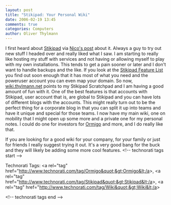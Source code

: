 ```yaml
---
layout: post
title: "Stikipad: Your Personal Wiki"
date: 2006-02-19 13:45
comments: true
categories: Computers
author: Oliver Thylmann
---
```






I first heard about [Stikipad](http://stikipad.com/) via [Nico's post](http://lumma.de/eintrag.php?id=2508) about it. Always a guy to try out new stuff I headed over and really liked what I saw. I am starting to really like hosting my stuff with services and not having or allowing myself to play with my own installations. This tends to get a pain sooner or later and I don't want to handle backups and the like. If you look at the [Stikipad Feature List](http://www.stikipad.com/features/) you find out soon enough that it has most of what you need and the poweruser account you can even map your domain. So now, [wiki.thylmann.net](http://wiki.thylmann.net/) points to my Stikipad Scratchpad and I am having a good amount of fun with it. One of the best features is that accounts with  Stikipad, user account that is, are global to Stikipad and you can have lots of different blogs with the accounts. This might really turn out to be the perfect thing for a corporate blog in that you can split it up into teams and have it unique and special for those teams. I now have my main wiki, one on mobility that I might open up some more and a private one for my personal notes. I could do one for investors for [Ormigo](http://ormigo.com/) and more, and I do really like that.

If you are looking for a good wiki for your company, for your family or just for friends I really suggest trying it out. It's a very good bang for the buck and they will likely be adding some more cool features.
&lt;!-- technorati tags start --&gt;

Technorati Tags: &lt;a rel=&quot;tag&quot; href=&quot;http://www.technorati.com/tag/Ormigo&quot;&gt;Ormigo&lt;/a&gt;, &lt;a rel=&quot;tag&quot; href=&quot;http://www.technorati.com/tag/Stikipad&quot;&gt;Stikipad&lt;/a&gt;, &lt;a rel=&quot;tag&quot; href=&quot;http://www.technorati.com/tag/Wiki&quot;&gt;Wiki&lt;/a&gt;

&lt;!-- technorati tags end --&gt;



